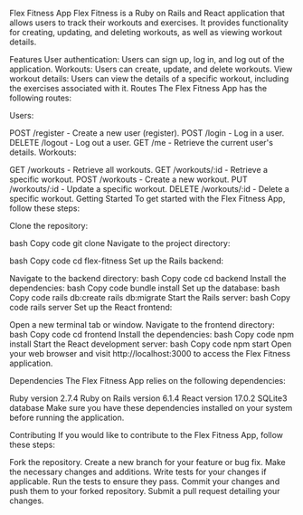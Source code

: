 Flex Fitness App
Flex Fitness is a Ruby on Rails and React application that allows users to track their workouts and exercises. It provides functionality for creating, updating, and deleting workouts, as well as viewing workout details.

Features
User authentication: Users can sign up, log in, and log out of the application.
Workouts: Users can create, update, and delete workouts.
View workout details: Users can view the details of a specific workout, including the exercises associated with it.
Routes
The Flex Fitness App has the following routes:

Users:

POST /register - Create a new user (register).
POST /login - Log in a user.
DELETE /logout - Log out a user.
GET /me - Retrieve the current user's details.
Workouts:

GET /workouts - Retrieve all workouts.
GET /workouts/:id - Retrieve a specific workout.
POST /workouts - Create a new workout.
PUT /workouts/:id - Update a specific workout.
DELETE /workouts/:id - Delete a specific workout.
Getting Started
To get started with the Flex Fitness App, follow these steps:

Clone the repository:

bash
Copy code
git clone 
Navigate to the project directory:

bash
Copy code
cd flex-fitness
Set up the Rails backend:

Navigate to the backend directory:
bash
Copy code
cd backend
Install the dependencies:
bash
Copy code
bundle install
Set up the database:
bash
Copy code
rails db:create
rails db:migrate
Start the Rails server:
bash
Copy code
rails server
Set up the React frontend:

Open a new terminal tab or window.
Navigate to the frontend directory:
bash
Copy code
cd frontend
Install the dependencies:
bash
Copy code
npm install
Start the React development server:
bash
Copy code
npm start
Open your web browser and visit http://localhost:3000 to access the Flex Fitness application.

Dependencies
The Flex Fitness App relies on the following dependencies:

Ruby version 2.7.4
Ruby on Rails version 6.1.4
React version 17.0.2
SQLite3 database
Make sure you have these dependencies installed on your system before running the application.

Contributing
If you would like to contribute to the Flex Fitness App, follow these steps:

Fork the repository.
Create a new branch for your feature or bug fix.
Make the necessary changes and additions.
Write tests for your changes if applicable.
Run the tests to ensure they pass.
Commit your changes and push them to your forked repository.
Submit a pull request detailing your changes.